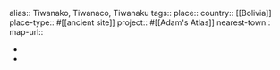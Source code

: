 alias:: Tiwanako, Tiwanaco, Tiwanaku
tags::
place::
country:: [[Bolivia]] 
place-type:: #[[ancient site]] project:: #[[Adam's Atlas]] 
nearest-town::
map-url::

-
-